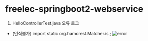 # freelec-springboot2-webservice
1. HelloControllerTest.java 오류 로그
- (인식불가) import static org.hamcrest.Matcher.is ;
![error](https://user-images.githubusercontent.com/47440517/74261789-1b07dd00-4d3f-11ea-908d-3138e8d7c5a1.JPG)
